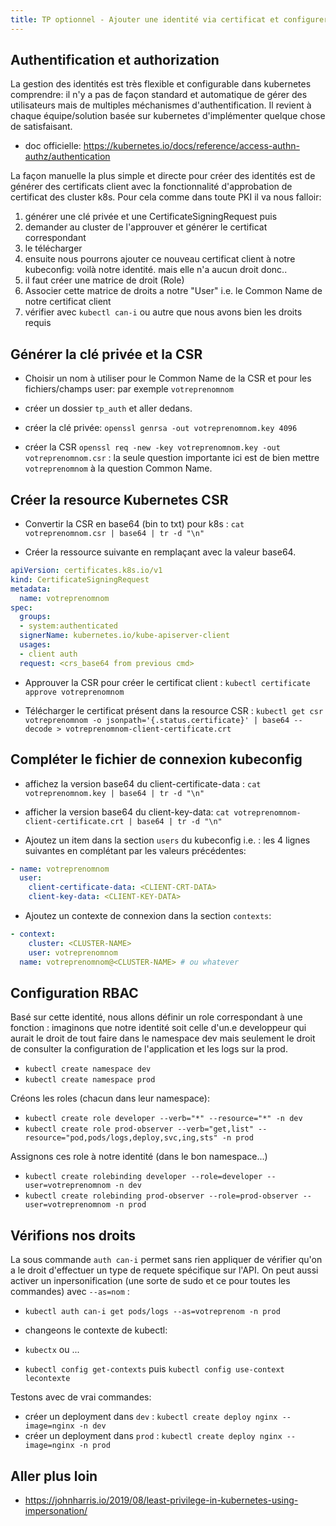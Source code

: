 ```yaml
---
title: TP optionnel - Ajouter une identité via certificat et configurer le RBAC
---
```


## Authentification et authorization

La gestion des identités est très flexible et configurable dans kubernetes comprendre: il n'y a pas de façon standard et automatique de gérer des utilisateurs mais de multiples méchanismes d'authentification. Il revient à chaque équipe/solution basée sur kubernetes d'implémenter quelque chose de satisfaisant.

- doc officielle: https://kubernetes.io/docs/reference/access-authn-authz/authentication

La façon manuelle la plus simple et directe pour créer des identités est de générer des certificats client avec la fonctionnalité d'approbation de certificat des cluster k8s.
Pour cela comme dans toute PKI il va nous falloir:

1. générer une clé privée et une CertificateSigningRequest puis
2. demander au cluster de l'approuver et générer le certificat correspondant
3. le télécharger
4. ensuite nous pourrons ajouter ce nouveau certificat client à notre kubeconfig: voilà notre identité. mais elle n'a aucun droit donc..
5. il faut créer une matrice de droit (Role)
6. Associer cette matrice de droits a notre "User" i.e. le Common Name de notre certificat client
7. vérifier avec `kubectl can-i` ou autre que nous avons bien les droits requis

## Générer la clé privée et la CSR

- Choisir un nom à utiliser pour le Common Name de la CSR et pour les fichiers/champs user: par exemple `votreprenomnom`

- créer un dossier `tp_auth` et aller dedans.

- créer la clé privée: `openssl genrsa -out votreprenomnom.key 4096`

- créer la CSR `openssl req -new -key votreprenomnom.key -out votreprenomnom.csr` : la seule question importante ici est de bien mettre `votreprenomnom` à la question Common Name.

## Créer la resource Kubernetes CSR

- Convertir la CSR en base64 (bin to txt) pour k8s : `cat votreprenomnom.csr | base64 | tr -d "\n"`

- Créer la ressource suivante en remplaçant avec la valeur base64.

```yaml
apiVersion: certificates.k8s.io/v1
kind: CertificateSigningRequest
metadata:
  name: votreprenomnom
spec:
  groups:
  - system:authenticated
  signerName: kubernetes.io/kube-apiserver-client
  usages:
  - client auth
  request: <crs_base64 from previous cmd>
```

- Approuver la CSR pour créer le certificat client : `kubectl certificate approve votreprenomnom`

- Télécharger le certificat présent dans la resource CSR : `kubectl get csr votreprenomnom -o jsonpath='{.status.certificate}' | base64 --decode > votreprenomnom-client-certificate.crt`

## Compléter le fichier de connexion kubeconfig

- affichez la version base64 du client-certificate-data : `cat votreprenomnom.key | base64 | tr -d "\n"`

- afficher la version base64 du client-key-data: `cat votreprenomnom-client-certificate.crt | base64 | tr -d "\n"`

- Ajoutez un item dans la section `users` du kubeconfig i.e. : les 4 lignes suivantes en complétant par les valeurs précédentes:

```yaml
- name: votreprenomnom
  user:
    client-certificate-data: <CLIENT-CRT-DATA>
    client-key-data: <CLIENT-KEY-DATA>
```

- Ajoutez un contexte de connexion dans la section `contexts`:

```yaml
- context:
    cluster: <CLUSTER-NAME>
    user: votreprenomnom
  name: votreprenomnom@<CLUSTER-NAME> # ou whatever
```


## Configuration RBAC

Basé sur cette identité, nous allons définir un role correspondant à une fonction : imaginons que notre identité soit celle d'un.e developpeur qui aurait le droit de tout faire dans le namespace dev mais seulement le droit de consulter la configuration de l'application et les logs sur la prod. 

- `kubectl create namespace dev`
- `kubectl create namespace prod`

Créons les roles (chacun dans leur namespace):

- `kubectl create role developer --verb="*" --resource="*" -n dev`
- `kubectl create role prod-observer --verb="get,list" --resource="pod,pods/logs,deploy,svc,ing,sts" -n prod`

Assignons ces role à notre identité (dans le bon namespace...)

- `kubectl create rolebinding developer --role=developer --user=votreprenomnom -n dev`
- `kubectl create rolebinding prod-observer --role=prod-observer --user=votreprenomnom -n prod`

## Vérifions nos droits

La sous commande `auth can-i` permet sans rien appliquer de vérifier qu'on a le droit d'effectuer un type de requete spécifique sur l'API.
On peut aussi activer un inpersonification (une sorte de sudo et ce pour toutes les commandes) avec `--as=nom` :

- `kubectl auth can-i get pods/logs --as=votreprenom -n prod`

- changeons le contexte de kubectl: 

- `kubectx` ou ...

- `kubectl config get-contexts` puis `kubectl config use-context lecontexte`

Testons avec de vrai commandes:

- créer un deployment dans `dev` : `kubectl create deploy nginx --image=nginx -n dev`
- créer un deployment dans `prod` : `kubectl create deploy nginx --image=nginx -n prod`


## Aller plus loin

- https://johnharris.io/2019/08/least-privilege-in-kubernetes-using-impersonation/